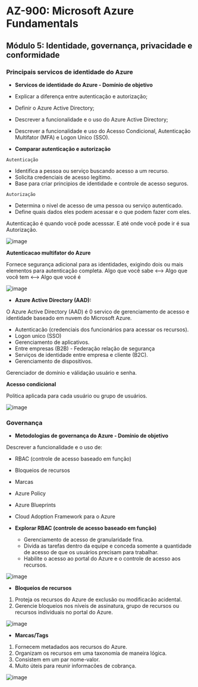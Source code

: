 # AZ-900: Microsoft Azure Fundamentals

## Módulo 5: Identidade, governança, privacidade e conformidade

### Principais servicos de identidade do Azure

- **Servicos de identidade do Azure - Domínio de objetivo**

- Explicar a diferença entre autenticação e autorização;
- Definir o Azure Active Directory;
- Descrever a funcionalidade e o uso do Azure Active Directory;
- Descrever a funcionalidade e uso do Acesso Condicional, Autenticação Multifator (MFA) e Logon Unico (SSO).

- **Comparar autenticação e autorização**

`Autenticação`
  - Identifica a pessoa ou serviço buscando acesso a um recurso.
  - Solicita credenciais de acesso legítimo.
  - Base para criar principios de identidade e controle de acesso seguros.

`Autorização`
  - Determina o nivel de acesso de uma pessoa ou serviço autenticado.
  - Define quais dados eles podem acessar e o que podem fazer com eles.

Autenticação é quando você pode acesssar. E até onde você pode ir é sua Autorização.

![image](https://user-images.githubusercontent.com/86172286/194387416-69e0ccb3-7bd2-4d01-ba87-fd3758fcf5df.png)

**Autenticacao multifator do Azure**

Fornece segurança adicional para as identidades, exigindo dois ou mais elementos para autenticação completa.
Algo que você sabe <--> Algo que você tem <--> Algo que vocé é

![image](https://user-images.githubusercontent.com/86172286/194387473-4118f3b1-b25e-4203-8fb7-72b276b93ffe.png)

- **Azure Active Directory (AAD):**

O Azure Active Directory (AAD) é 0 servico de gerenciamento de acesso e identidade baseado em nuvem do Microsoft Azure.

- Autenticacão (credenciais dos funcionários para acessar os recursos).
- Logon unico (SSO)
- Gerenciamento de aplicativos.
- Entre empresas (B2B) - Federação relação de segurança
- Serviços de identidade entre empresa e cliente (B2C).
- Gerenciamento de dispositivos.

Gerenciador de domínio e válidação usuário e senha.

**Acesso condicional**

Politica aplicada para cada usuário ou grupo de usuários.

![image](https://user-images.githubusercontent.com/86172286/194389037-8f73ec4f-68e7-44b0-8316-b6d4ab69d25e.png)

### Governança

- **Metodologias de governança do Azure - Domínio de objetivo**

Descrever a funcionalidade e o uso de:

  - RBAC (controle de acesso baseado em função) 
  - Bloqueios de recursos
  - Marcas
  - Azure Policy
  - Azure Blueprints
  - Cloud Adoption Framework para o Azure

- **Explorar RBAC (controle de acesso baseado em função)**

  - Gerenciamento de acesso de granularidade fina.
  - Divida as tarefas dentro da equipe e conceda somente a quantidade de acesso de que os usuários precisam para trabalhar.
  - Habilite o acesso ao portal do Azure e o controle de acesso aos recursos.

![image](https://user-images.githubusercontent.com/86172286/194427213-7bb4991d-9173-4445-9db4-aa68caca5e34.png)

- **Bloqueios de recursos**

1. Proteja os recursos do Azure de exclusão ou modificacão acidental.
2. Gerencie bloqueios nos níveis de assinatura, grupo de recursos ou recursos individuais no portal do Azure.

![image](https://user-images.githubusercontent.com/86172286/194427330-0c715e37-6966-4c8f-90a4-826ccce77cf9.png)

- **Marcas/Tags**

1. Fornecem metadados aos recursos do Azure.
2. Organizam os recursos em uma taxonomia de maneira lógica.
3. Consistem em um par nome-valor.
4. Muito úteis para reunir informacões de cobrança.

![image](https://user-images.githubusercontent.com/86172286/194428527-c50e5d7a-f904-483a-b4ce-5e27a695b15d.png)
